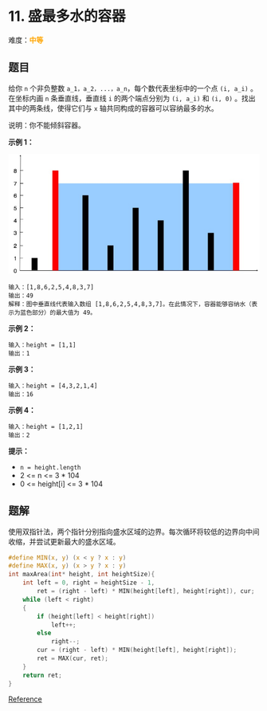 # 11. 盛最多水的容器

难度：<font color=orange>**中等**</font>

## 题目

给你 `n` 个非负整数 `a_1，a_2，...，a_n`，每个数代表坐标中的一个点 `(i, a_i)` 。在坐标内画 `n` 条垂直线，垂直线 `i` 的两个端点分别为 `(i, a_i)` 和 `(i, 0)` 。找出其中的两条线，使得它们与 `x` 轴共同构成的容器可以容纳最多的水。

说明：你不能倾斜容器。

**示例 1：**

![Example](img/11_example.jpg)

```
输入：[1,8,6,2,5,4,8,3,7]
输出：49 
解释：图中垂直线代表输入数组 [1,8,6,2,5,4,8,3,7]。在此情况下，容器能够容纳水（表示为蓝色部分）的最大值为 49。
```

**示例 2：**

```
输入：height = [1,1]
输出：1
```

**示例 3：**

```
输入：height = [4,3,2,1,4]
输出：16
```

**示例 4：**

```
输入：height = [1,2,1]
输出：2
```

**提示：**

* `n = height.length`
* 2 <= n <= 3 * 104
* 0 <= height[i] <= 3 * 104

## 题解

使用双指针法，两个指针分别指向盛水区域的边界。每次循环将较低的边界向中间收缩，并尝试更新最大的盛水区域。

```c
#define MIN(x, y) (x < y ? x : y)
#define MAX(x, y) (x > y ? x : y)
int maxArea(int* height, int heightSize){
    int left = 0, right = heightSize - 1,
        ret = (right - left) * MIN(height[left], height[right]), cur;
    while (left < right)
    {
        if (height[left] < height[right])
            left++;
        else
            right--;
        cur = (right - left) * MIN(height[left], height[right]);
        ret = MAX(cur, ret);
    }
    return ret;
}
```

[Reference](https://leetcode-cn.com/problems/container-with-most-water/)
